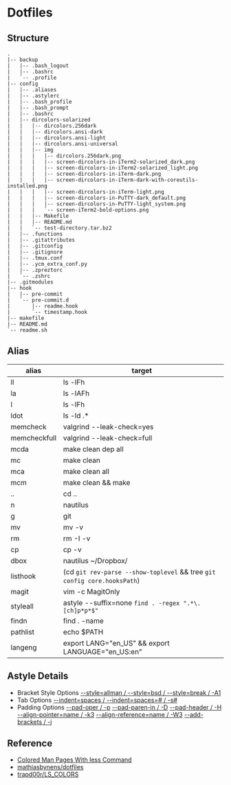 # Dotfiles

## Structure
```
.
|-- backup
|   |-- .bash_logout
|   |-- .bashrc
|   `-- .profile
|-- config
|   |-- .aliases
|   |-- .astylerc
|   |-- .bash_profile
|   |-- .bash_prompt
|   |-- .bashrc
|   |-- dircolors-solarized
|   |   |-- dircolors.256dark
|   |   |-- dircolors.ansi-dark
|   |   |-- dircolors.ansi-light
|   |   |-- dircolors.ansi-universal
|   |   |-- img
|   |   |   |-- dircolors.256dark.png
|   |   |   |-- screen-dircolors-in-iTerm2-solarized_dark.png
|   |   |   |-- screen-dircolors-in-iTerm2-solarized_light.png
|   |   |   |-- screen-dircolors-in-iTerm-dark.png
|   |   |   |-- screen-dircolors-in-iTerm-dark-with-coreutils-installed.png
|   |   |   |-- screen-dircolors-in-iTerm-light.png
|   |   |   |-- screen-dircolors-in-PuTTY-dark_default.png
|   |   |   |-- screen-dircolors-in-PuTTY-light_system.png
|   |   |   `-- screen-iTerm2-bold-options.png
|   |   |-- Makefile
|   |   |-- README.md
|   |   `-- test-directory.tar.bz2
|   |-- .functions
|   |-- .gitattributes
|   |-- .gitconfig
|   |-- .gitignore
|   |-- .tmux.conf
|   |-- .ycm_extra_conf.py
|   |-- .zpreztorc
|   `-- .zshrc
|-- .gitmodules
|-- hook
|   |-- pre-commit
|   `-- pre-commit.d
|       |-- readme.hook
|       `-- timestamp.hook
|-- makefile
|-- README.md
`-- readme.sh
```

## Alias
|alias|target|
|-----|------|
|ll|ls -lFh| #size,show type,human readable
|la|ls -lAFh| #long list,show almost all,show type,human readable
|l|ls -lFh| #size,show type,human readable
|ldot|ls -ld .*|
|memcheck|valgrind --leak-check=yes|
|memcheckfull|valgrind --leak-check=full|
|mcda|make clean dep all|
|mc|make clean|
|mca|make clean all|
|mcm|make clean && make|
|..|cd ..|
|n|nautilus|
|g|git|
|mv|mv -v|
|rm|rm -I -v|
|cp|cp -v|
|dbox|nautilus ~/Dropbox/|
|listhook|(cd `git rev-parse --show-toplevel` && tree `git config core.hooksPath`)|
|magit|vim -c MagitOnly|
|styleall|astyle --suffix=none `find . -regex ".*\.[ch]p*p*$"`|
|findn|find . -name|
|pathlist|echo $PATH | sed "s/:/\n/g"|
|langeng|export LANG="en_US" && export LANGUAGE="en_US:en"|

## Astyle Details

- Bracket Style Options
[--style=allman / --style=bsd / --style=break / -A1](http://astyle.sourceforge.net/astyle.html#_style=allman)
- Tab Options
[--indent=spaces / --indent=spaces=# / -s#](http://astyle.sourceforge.net/astyle.html#_indent=spaces)
- Padding Options
[--pad-oper / -p](http://astyle.sourceforge.net/astyle.html#_pad-oper)
[--pad-paren-in / -D](http://astyle.sourceforge.net/astyle.html#_pad-paren-in)
[--pad-header / -H](http://astyle.sourceforge.net/astyle.html#_pad-header)
[--align-pointer=name   / -k3](http://astyle.sourceforge.net/astyle.html#_align-pointer)
[--align-reference=name   / -W3](http://astyle.sourceforge.net/astyle.html#_align-reference)
[--add-brackets / -j](http://astyle.sourceforge.net/astyle.html#_add-brackets)

## Reference
- [Colored Man Pages With less Command](http://www.cyberciti.biz/faq/linux-unix-colored-man-pages-with-less-command/)
- [mathiasbynens/dotfiles](https://github.com/mathiasbynens/dotfiles)
- [trapd00r/LS_COLORS](https://github.com/trapd00r/LS_COLORS)

